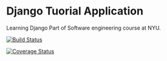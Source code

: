 # Django Tuorial Application

Learning Django 
Part of Software engineering course at NYU.

[![Build Status](https://app.travis-ci.com/shanthisree0315/swe1-app.svg?branch=main)](https://app.travis-ci.com/shanthisree0315/swe-app1)

[![Coverage Status](https://coveralls.io/repos/github/shanthisree0315/swe1-app/badge.svg?branch=main)](https://coveralls.io/github/shanthisree0315/swe1-app?branch=main)

